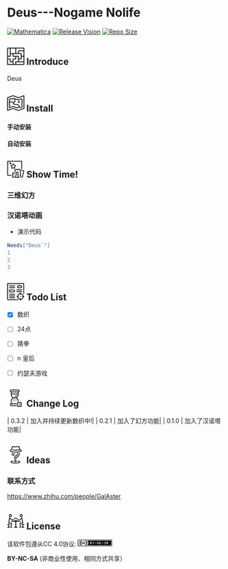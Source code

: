 # Deus---Nogame Nolife

[![Mathematica](https://img.shields.io/badge/Mathematica-%3E%3D10.0-brightgreen.svg)](https://www.wolfram.com/mathematica/)
[![Release Vision](https://img.shields.io/badge/release-v0.3.2-ff69b4.svg)](https://github.com/GalAster/Deus/releases)
[![Repo Size](https://img.shields.io/github/repo-size/badges/shields.svg)](https://github.com/GalAster/Deus)

## ![安装方式](https://raw.githubusercontent.com/GalAster/Deus/master/Resources/ico/board-game-blocks.png) Introduce

Deus 

## ![安装方式](https://raw.githubusercontent.com/GalAster/Deus/master/Resources/ico/board-game-map.png) Install

#### 手动安装



#### 自动安装

## ![意见建议](https://raw.githubusercontent.com/GalAster/Deus/master/Resources/ico/board-game-box.png) Show Time!

### 三维幻方

### 汉诺塔动画




- 演示代码

```Mathematica
Needs["Deus`"]
1
2
3
```
## ![计划项目](https://raw.githubusercontent.com/GalAster/Deus/master/Resources/ico/battleship.png) Todo List

- [x] 数织

- [ ] 24点

- [ ] 猜拳

- [ ] n 皇后

- [ ] 约瑟夫游戏


## ![更新日志](https://raw.githubusercontent.com/GalAster/Deus/master/Resources/ico/hourglass.png) Change Log

| 0.3.2 | 加入并持续更新数织中!|
| 0.2.1 | 加入了幻方功能|
| 0.1.0 | 加入了汉诺塔功能|


## ![意见建议](https://raw.githubusercontent.com/GalAster/Deus/master/Resources/ico/board-games-with-roles.png) Ideas

### 联系方式

https://www.zhihu.com/people/GalAster

## ![许可协议](https://raw.githubusercontent.com/GalAster/Deus/master/Resources/ico/board-gaming.png) License

该软件包遵从CC 4.0协议: ![许可协议](https://raw.githubusercontent.com/GalAster/Deus/master/Resources/ico/CC40_BY+NC+SA.close.png)

**BY-NC-SA** (非商业性使用、相同方式共享）